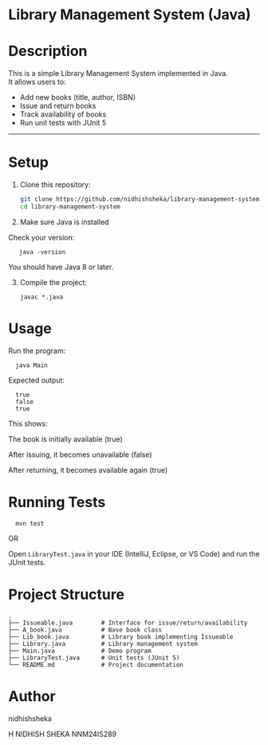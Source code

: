 # Library Management System (Java)

# Description
This is a simple Library Management System implemented in Java.  
It allows users to:
- Add new books (title, author, ISBN)
- Issue and return books
- Track availability of books
- Run unit tests with JUnit 5

---

# Setup
1. Clone this repository:
   ```bash
   git clone https://github.com/nidhishsheka/library-management-system.git
   cd library-management-system
   
 2. Make sure Java is installed

   Check your version:
   
       java -version

   You should have Java 8 or later.

3. Compile the project:
   
       javac *.java

# Usage

 Run the program:
         
      java Main

 Expected output:

      true
      false
      true

 This shows:

 The book is initially available (true)

 After issuing, it becomes unavailable (false)

 After returning, it becomes available again (true)


# Running Tests
    
      mvn test

OR

 Open ```LibraryTest.java``` in your IDE (IntelliJ, Eclipse, or VS Code)
 and run the JUnit tests.


# Project Structure

    .
    ├── Issueable.java        # Interface for issue/return/availability
    ├── A_book.java           # Base book class
    ├── Lib_book.java         # Library book implementing Issueable
    ├── Library.java          # Library management system
    ├── Main.java             # Demo program
    ├── LibraryTest.java      # Unit tests (JUnit 5)
    └── README.md             # Project documentation

# Author

 nidhishsheka

 H NIDHISH SHEKA
 NNM24IS289

